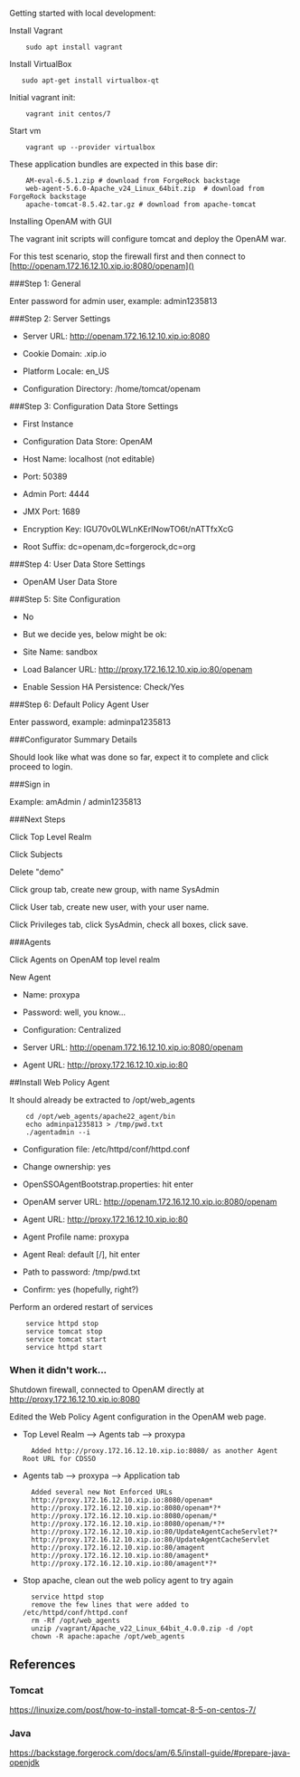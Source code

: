 
Getting started with local development:

Install Vagrant

        sudo apt install vagrant

Install VirtualBox

       sudo apt-get install virtualbox-qt

Initial vagrant init:

        vagrant init centos/7

Start vm

        vagrant up --provider virtualbox

These application bundles are expected in this base dir:

        AM-eval-6.5.1.zip # download from ForgeRock backstage
        web-agent-5.6.0-Apache_v24_Linux_64bit.zip  # download from ForgeRock backstage
        apache-tomcat-8.5.42.tar.gz # download from apache-tomcat

Installing OpenAM with GUI

The vagrant init scripts will configure tomcat and deploy the OpenAM war.

For this test scenario, stop the firewall first and then connect to [http://openam.172.16.12.10.xip.io:8080/openam]()

###Step 1: General

Enter password for admin user, example: admin1235813

###Step 2: Server Settings

* Server URL: http://openam.172.16.12.10.xip.io:8080

* Cookie Domain: .xip.io

* Platform Locale: en_US

* Configuration Directory: /home/tomcat/openam

###Step 3: Configuration Data Store Settings

* First Instance

* Configuration Data Store: OpenAM

* Host Name: localhost (not editable)

* Port: 50389
 
* Admin Port: 4444

* JMX Port: 1689

* Encryption Key: IGU70v0LWLnKErlNowTO6t/nATTfxXcG

* Root Suffix: dc=openam,dc=forgerock,dc=org

###Step 4: User Data Store Settings

* OpenAM User Data Store

###Step 5: Site Configuration

* No

* But we decide yes, below might be ok:

* Site Name: sandbox

* Load Balancer URL: http://proxy.172.16.12.10.xip.io:80/openam

* Enable Session HA Persistence: Check/Yes

###Step 6: Default Policy Agent User

Enter password, example: adminpa1235813

###Configurator Summary Details

Should look like what was done so far, expect it to complete and click proceed to login.

###Sign in

Example: amAdmin / admin1235813

###Next Steps

Click Top Level Realm

Click Subjects

Delete "demo"

Click group tab, create new group, with name SysAdmin

Click User tab, create new user, with your user name.

Click Privileges tab, click SysAdmin, check all boxes, click save.

###Agents

Click Agents on OpenAM top level realm

New Agent

* Name: proxypa

* Password: well, you know...

* Configuration: Centralized

* Server URL: http://openam.172.16.12.10.xip.io:8080/openam

* Agent URL: http://proxy.172.16.12.10.xip.io:80

##Install Web Policy Agent

It should already be extracted to /opt/web_agents

        cd /opt/web_agents/apache22_agent/bin
        echo adminpa1235813 > /tmp/pwd.txt
        ./agentadmin --i
    
* Configuration file: /etc/httpd/conf/httpd.conf

* Change ownership: yes

* OpenSSOAgentBootstrap.properties: hit enter

* OpenAM server URL: http://openam.172.16.12.10.xip.io:8080/openam

* Agent URL: http://proxy.172.16.12.10.xip.io:80

* Agent Profile name: proxypa

* Agent Real: default [/], hit enter

* Path to password: /tmp/pwd.txt

* Confirm: yes (hopefully, right?)

Perform an ordered restart of services

        service httpd stop
        service tomcat stop
        service tomcat start
        service httpd start
        

### When it didn't work...

Shutdown firewall, connected to OpenAM directly at http://proxy.172.16.12.10.xip.io:8080

Edited the Web Policy Agent configuration in the OpenAM web page.

* Top Level Realm --> Agents tab --> proxypa

        Added http://proxy.172.16.12.10.xip.io:8080/ as another Agent Root URL for CDSSO
        
* Agents tab --> proxypa --> Application tab

        Added several new Not Enforced URLs
        http://proxy.172.16.12.10.xip.io:8080/openam*
        http://proxy.172.16.12.10.xip.io:8080/openam*?*
        http://proxy.172.16.12.10.xip.io:8080/openam/*
        http://proxy.172.16.12.10.xip.io:8080/openam/*?*
        http://proxy.172.16.12.10.xip.io:80/UpdateAgentCacheServlet?*
        http://proxy.172.16.12.10.xip.io:80/UpdateAgentCacheServlet
        http://proxy.172.16.12.10.xip.io:80/amagent
        http://proxy.172.16.12.10.xip.io:80/amagent*
        http://proxy.172.16.12.10.xip.io:80/amagent*?*

* Stop apache, clean out the web policy agent to try again

        service httpd stop
        remove the few lines that were added to /etc/httpd/conf/httpd.conf
        rm -Rf /opt/web_agents
        unzip /vagrant/Apache_v22_Linux_64bit_4.0.0.zip -d /opt
        chown -R apache:apache /opt/web_agents
        


## References

### Tomcat

https://linuxize.com/post/how-to-install-tomcat-8-5-on-centos-7/

### Java

https://backstage.forgerock.com/docs/am/6.5/install-guide/#prepare-java-openjdk

### 